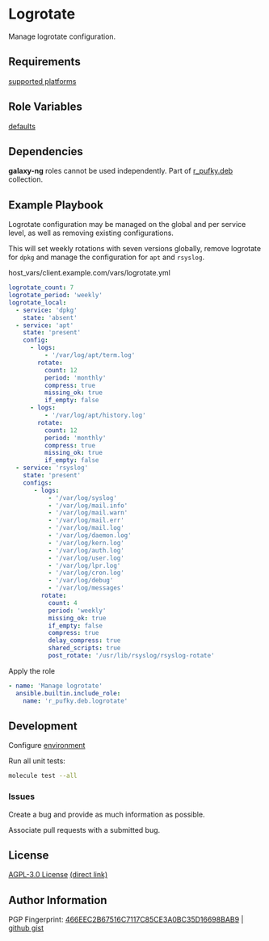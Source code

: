 # Logrotate
Manage logrotate configuration.

## Requirements
[supported platforms](https://github.com/r-pufky/ansible_logrotate/blob/main/meta/main.yml)

## Role Variables
[defaults](https://github.com/r-pufky/ansible_logrotate/blob/main/defaults/main.yml)

## Dependencies
**galaxy-ng** roles cannot be used independently. Part of
[r_pufky.deb](https://github.com/r-pufky/ansible_collection_deb) collection.

## Example Playbook
Logrotate configuration may be managed on the global and per service level, as
well as removing existing configurations.

This will set weekly rotations with seven versions globally, remove logrotate
for `dpkg` and manage the configuration for `apt` and `rsyslog`.

host_vars/client.example.com/vars/logrotate.yml
``` yaml
logrotate_count: 7
logrotate_period: 'weekly'
logrotate_local:
  - service: 'dpkg'
    state: 'absent'
  - service: 'apt'
    state: 'present'
    config:
      - logs:
          - '/var/log/apt/term.log'
        rotate:
          count: 12
          period: 'monthly'
          compress: true
          missing_ok: true
          if_empty: false
      - logs:
          - '/var/log/apt/history.log'
        rotate:
          count: 12
          period: 'monthly'
          compress: true
          missing_ok: true
          if_empty: false
  - service: 'rsyslog'
    state: 'present'
    configs:
       - logs:
           - '/var/log/syslog'
           - '/var/log/mail.info'
           - '/var/log/mail.warn'
           - '/var/log/mail.err'
           - '/var/log/mail.log'
           - '/var/log/daemon.log'
           - '/var/log/kern.log'
           - '/var/log/auth.log'
           - '/var/log/user.log'
           - '/var/log/lpr.log'
           - '/var/log/cron.log'
           - '/var/log/debug'
           - '/var/log/messages'
         rotate:
           count: 4
           period: 'weekly'
           missing_ok: true
           if_empty: false
           compress: true
           delay_compress: true
           shared_scripts: true
           post_rotate: '/usr/lib/rsyslog/rsyslog-rotate'
```

Apply the role
``` yaml
- name: 'Manage logrotate'
  ansible.builtin.include_role:
    name: 'r_pufky.deb.logrotate'
```

## Development
Configure [environment](https://github.com/r-pufky/ansible_collection_docs/blob/main/dev/environment/README.md)

Run all unit tests:
``` bash
molecule test --all
```

### Issues
Create a bug and provide as much information as possible.

Associate pull requests with a submitted bug.

## License
[AGPL-3.0 License](https://www.tldrlegal.com/license/gnu-affero-general-public-license-v3-agpl-3-0)
 [(direct link)](https://github.com/r-pufky/ansible_logrotate/blob/main/LICENSE)

## Author Information
PGP Fingerprint: [466EEC2B67516C7117C85CE3A0BC35D16698BAB9](https://keys.openpgp.org/vks/v1/by-fingerprint/466EEC2B67516C7117C85CE3A0BC35D16698BAB9)
| [github gist](https://gist.github.com/r-pufky/a8df36977c55b5bb20829267c4c49d22)
